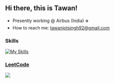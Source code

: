 ## Hi there, this is Tawan!

- Presently working @ Airbus (India) ✈️
- How to reach me: [tawanjotsingh92@gmail.com](mailto:tawanjsingh@gmail.com)

### Skills
[![My Skills](https://skillicons.dev/icons?i=aws,bootstrap,c,cpp,css,express,firebase,gcp,git,github,gitlab,heroku,html,java,jenkins,js,laravel,materialui,mongodb,mysql,nextjs,nodejs,php,py,react,redux,spring,sqlite,svelte,tailwind,ts,vercel,vue&theme=light&perline=11)](https://skillicons.dev)

### [LeetCode](https://leetcode.com/tawan21)
![](https://leetcard.jacoblin.cool/tawan21?ext=contest)
